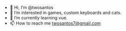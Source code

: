 - 👋 Hi, I’m @twosantos
- 👀 I’m interested in games, custom keyboards and cats.
- 🌱 I’m currently learning vue.
- 📫 How to reach me twosantos7@gmail.com
